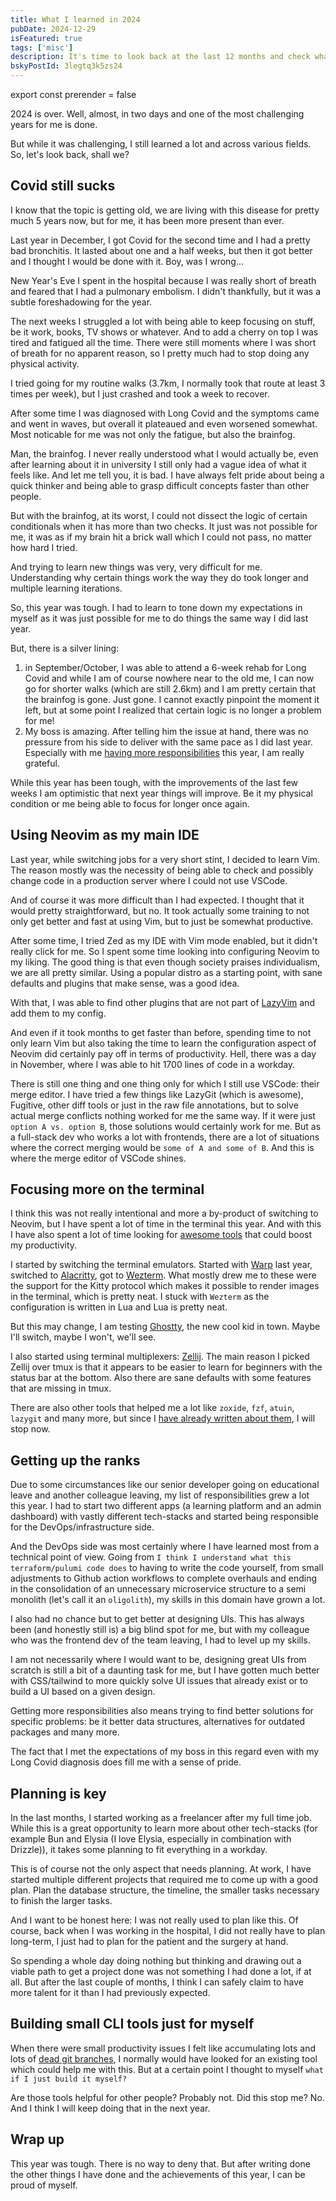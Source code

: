 ```yaml
---
title: What I learned in 2024
pubDate: 2024-12-29
isFeatured: true
tags: ['misc']
description: It's time to look back at the last 12 months and check what I have learned
bskyPostId: 3legtq3k5zs24
---
```


export const prerender = false

2024 is over. Well, almost, in two days and one of the most challenging years for me is done.

But while it was challenging, I still learned a lot and across various fields. So, let's look back, shall we?

## Covid still sucks

I know that the topic is getting old, we are living with this disease for pretty much 5 years now, but for me, it has been more present than ever.

Last year in December, I got Covid for the second time and I had a pretty bad bronchitis. It lasted about one and a half weeks, but then it got better and I thought I would be done with it. Boy, was I wrong...

New Year's Eve I spent in the hospital because I was really short of breath and feared that I had a pulmonary embolism. I didn't thankfully, but it was a subtle foreshadowing for the year.

The next weeks I struggled a lot with being able to keep focusing on stuff, be it work, books, TV shows or whatever. And to add a cherry on top I was tired and fatigued all the time. There were still moments where I was short of breath for no apparent reason, so I pretty much had to stop doing any physical activity.

I tried going for my routine walks (3.7km, I normally took that route at least 3 times per week), but I just crashed and took a week to recover.

After some time I was diagnosed with Long Covid and the symptoms came and went in waves, but overall it plateaued and even worsened somewhat. Most noticable for me was not only the fatigue, but also the brainfog.

Man, the brainfog. I never really understood what I would actually be, even after learning about it in university I still only had a vague idea of what it feels like. And let me tell you, it is bad. I have always felt pride about being a quick thinker and being able to grasp difficult concepts faster than other people.

But with the brainfog, at its worst, I could not dissect the logic of certain conditionals when it has more than two checks. It just was not possible for me, it was as if my brain hit a brick wall which I could not pass, no matter how hard I tried.

And trying to learn new things was very, very difficult for me. Understanding why certain things work the way they do took longer and multiple learning iterations.

So, this year was tough. I had to learn to tone down my expectations in myself as it was just possible for me to do things the same way I did last year.

But, there is a silver lining:

1. in September/October, I was able to attend a 6-week rehab for Long Covid and while I am of course nowhere near to the old me, I can now go for shorter walks (which are still 2.6km) and I am pretty certain that the brainfog is gone. Just gone. I cannot exactly pinpoint the moment it left, but at some point I realized that certain logic is no longer a problem for me!
2. My boss is amazing. After telling him the issue at hand, there was no pressure from his side to deliver with the same pace as I did last year. Especially with me [having more responsibilities](#getting-up-the-ranks) this year, I am really grateful.

While this year has been tough, with the improvements of the last few weeks I am optimistic that next year things will improve. Be it my physical condition or me being able to focus for longer once again.

## Using Neovim as my main IDE

Last year, while switching jobs for a very short stint, I decided to learn Vim. The reason mostly was the necessity of being able to check and possibly change code in a production server where I could not use VSCode.

And of course it was more difficult than I had expected. I thought that it would pretty straightforward, but no. It took actually some training to not only get better and fast at using Vim, but to just be somewhat productive.

After some time, I tried Zed as my IDE with Vim mode enabled, but it didn't really click for me. So I spent some time looking into configuring Neovim to my liking. The good thing is that even though society praises individualism, we are all pretty similar. Using a popular distro as a starting point, with sane defaults and plugins that make sense, was a good idea.

With that, I was able to find other plugins that are not part of [LazyVim](https://lazyvim.org) and add them to my config.

And even if it took months to get faster than before, spending time to not only learn Vim but also taking the time to learn the configuration aspect of Neovim did certainly pay off in terms of productivity. Hell, there was a day in November, where I was able to hit 1700 lines of code in a workday.

There is still one thing and one thing only for which I still use VSCode: their merge editor. I have tried a few things like LazyGit (which is awesome), Fugitive, other diff tools or just in the raw file annotations, but to solve actual merge conflicts nothing worked for me the same way. If it were just `option A vs. option B`, those solutions would certainly work for me. But as a full-stack dev who works a lot with frontends, there are a lot of situations where the correct merging would be `some of A and some of B`. And this is where the merge editor of VSCode shines.

## Focusing more on the terminal

I think this was not really intentional and more a by-product of switching to Neovim, but I have spent a lot of time in the terminal this year. And with this I have also spent a lot of time looking for [awesome tools](/posts/til-28) that could boost my productivity.

I started by switching the terminal emulators. Started with [Warp](https://warp.dev) last year, switched to [Alacritty](https://alacritty.org), got to [Wezterm](https://wezfurlong.org/wezterm/index.html). What mostly drew me to these were the support for the Kitty protocol which makes it possible to render images in the terminal, which is pretty neat. I stuck with `Wezterm` as the configuration is written in Lua and Lua is pretty neat.

But this may change, I am testing [Ghostty](https://ghostty.org), the new cool kid in town. Maybe I'll switch, maybe I won't, we'll see.

I also started using terminal multiplexers: [Zellij](https://zellij.dev). The main reason I picked Zellij over tmux is that it appears to be easier to learn for beginners with the status bar at the bottom. Also there are sane defaults with some features that are missing in tmux.

There are also other tools that helped me a lot like `zoxide`, `fzf`, `atuin`, `lazygit` and many more, but since I [have already written about them](/posts/til-28), I will stop now.

## Getting up the ranks

Due to some circumstances like our senior developer going on educational leave and another colleague leaving, my list of responsibilities grew a lot this year. I had to start two different apps (a learning platform and an admin dashboard) with vastly different tech-stacks and started being responsible for the DevOps/infrastructure side.

And the DevOps side was most certainly where I have learned most from a technical point of view. Going from `I think I understand what this terraform/pulumi code does` to having to write the code yourself, from small adjustments to Github action workflows to complete overhauls and ending in the consolidation of an unnecessary microservice structure to a semi monolith (let's call it an `oligolith`), my skills in this domain have grown a lot.

I also had no chance but to get better at designing UIs. This has always been (and honestly still is) a big blind spot for me, but with my colleague who was the frontend dev of the team leaving, I had to level up my skills.

I am not necessarily where I would want to be, designing great UIs from scratch is still a bit of a daunting task for me, but I have gotten much better with CSS/tailwind to more quickly solve UI issues that already exist or to build a UI based on a given design.

Getting more responsibilities also means trying to find better solutions for specific problems: be it better data structures, alternatives for outdated packages and many more.

The fact that I met the expectations of my boss in this regard even with my Long Covid diagnosis does fill me with a sense of pride.

## Planning is key

In the last months, I started working as a freelancer after my full time job. While this is a great opportunity to learn more about other tech-stacks (for example Bun and Elysia (I love Elysia, especially in combination with Drizzle)), it takes some planning to fit everything in a workday.

This is of course not the only aspect that needs planning. At work, I have started multiple different projects that required me to come up with a good plan. Plan the database structure, the timeline, the smaller tasks necessary to finish the larger tasks.

And I want to be honest here: I was not really used to plan like this. Of course, back when I was working in the hospital, I did not really have to plan long-term, I just had to plan for the patient and the surgery at hand.

So spending a whole day doing nothing but thinking and drawing out a viable path to get a project done was not something I had done a lot, if at all. But after the last couple of months, I think I can safely claim to have more talent for it than I had previously expected.

## Building small CLI tools just for myself

When there were small productivity issues I felt like accumulating lots and lots of [dead git branches](/posts/til-32), I normally would have looked for an existing tool which could help me with this. But at a certain point I thought to myself `what if I just build it myself?`

Are those tools helpful for other people? Probably not. Did this stop me? No. And I think I will keep doing that in the next year.

## Wrap up

This year was tough. There is no way to deny that. But after writing done the other things I have done and the achievements of this year, I can be proud of myself.
